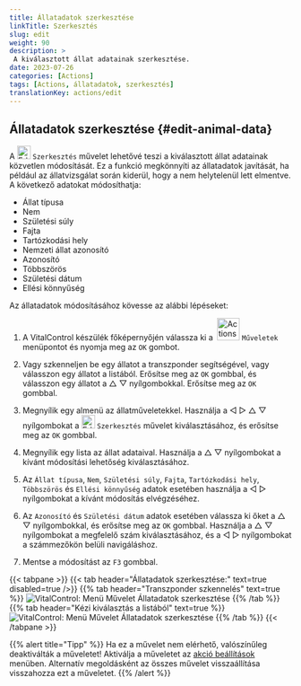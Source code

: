```yaml
---
title: Állatadatok szerkesztése
linkTitle: Szerkesztés
slug: edit
weight: 90
description: >
 A kiválasztott állat adatainak szerkesztése.
date: 2023-07-26
categories: [Actions]
tags: [Actions, állatadatok, szerkesztés]
translationKey: actions/edit
---
```


## Állatadatok szerkesztése {#edit-animal-data}

A <img src="/icons/actions/edit.svg" width="24" align="bottom" alt="Edit" /> `Szerkesztés` művelet lehetővé teszi a kiválasztott állat adatainak közvetlen módosítását. Ez a funkció megkönnyíti az állatadatok javítását, ha például az állatvizsgálat során kiderül, hogy a nem helytelenül lett elmentve. A következő adatokat módosíthatja:

- Állat típusa
- Nem
- Születési súly
- Fajta
- Tartózkodási hely
- Nemzeti állat azonosító
- Azonosító
- Többszörös
- Születési dátum
- Ellési könnyűség

Az állatadatok módosításához kövesse az alábbi lépéseket:

1. A VitalControl készülék főképernyőjén válassza ki a &nbsp;<img src="/icons/actions.svg" width="40" align="bottom" alt="Actions" /> `Műveletek` menüpontot és nyomja meg az `OK` gombot.

2. Vagy szkenneljen be egy állatot a transzponder segítségével, vagy válasszon egy állatot a listából. Erősítse meg az `OK` gombbal, és válasszon egy állatot a △ ▽ nyílgombokkal. Erősítse meg az `OK` gombbal.

3. Megnyílik egy almenü az állatműveletekkel. Használja a ◁ ▷ △ ▽ nyílgombokat a <img src="/icons/actions/edit.svg" width="24" align="bottom" alt="Edit" /> `Szerkesztés` művelet kiválasztásához, és erősítse meg az `OK` gombbal.

4. Megnyílik egy lista az állat adataival. Használja a △ ▽ nyílgombokat a kívánt módosítási lehetőség kiválasztásához.

5. Az `Állat típusa`, `Nem`, `Születési súly`, `Fajta`, `Tartózkodási hely`, `Többszörös` és `Ellési könnyűség` adatok esetében használja a ◁ ▷ nyílgombokat a kívánt módosítás elvégzéséhez.

6. Az `Azonosító` és `Születési dátum` adatok esetében válassza ki őket a △ ▽ nyílgombokkal, és erősítse meg az `OK` gombbal. Használja a △ ▽ nyílgombokat a megfelelő szám kiválasztásához, és a ◁ ▷ nyílgombokat a számmezőkön belüli navigáláshoz.

7. Mentse a módosítást az `F3` gombbal.

{{< tabpane >}}
{{< tab header="Állatadatok szerkesztése:" text=true disabled=true />}}
{{% tab header="Transzponder szkennelés" text=true %}}
![VitalControl: Menü Művelet Állatadatok szerkesztése](../images/edit-scan.png "Állatadatok szerkesztése")
{{% /tab %}}
{{% tab header="Kézi kiválasztás a listából" text=true %}}
![VitalControl: Menü Művelet Állatadatok szerkesztése](../images/edit.png "Állatadatok szerkesztése")
{{% /tab %}}
{{< /tabpane >}}


{{% alert title="Tipp" %}}
Ha ez a művelet nem elérhető, valószínűleg deaktiválták a műveletet! Aktiválja a műveletet az [akció beállítások](../setting/) menüben. Alternatív megoldásként az összes művelet visszaállítása visszahozza ezt a műveletet.
{{% /alert %}}

